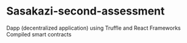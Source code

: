 # Sasakazi-second-assessment
Dapp (decentralized application) using Truffle and React Frameworks
Compiled smart contracts

